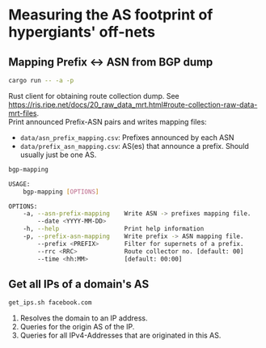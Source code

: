 # Measuring the AS footprint of hypergiants' off-nets

## Mapping Prefix <-> ASN from BGP dump

```sh
cargo run -- -a -p
```

Rust client for obtaining route collection dump. 
See <https://ris.ripe.net/docs/20_raw_data_mrt.html#route-collection-raw-data-mrt-files>.  
Print announced Prefix-ASN pairs and writes mapping files:
- `data/asn_prefix_mapping.csv`: Prefixes announced by each ASN
- `data/prefix_asn_mapping.csv`: AS(es) that announce a prefix. Should usually just be one AS.

```sh
bgp-mapping 

USAGE:
    bgp-mapping [OPTIONS]

OPTIONS:
    -a, --asn-prefix-mapping    Write ASN -> prefixes mapping file.
        --date <YYYY-MM-DD>     
    -h, --help                  Print help information
    -p, --prefix-asn-mapping    Write prefix -> ASN mapping file.
        --prefix <PREFIX>       Filter for supernets of a prefix.
        --rrc <RRC>             Route collector no. [default: 00]
        --time <hh:MM>          [default: 00:00]
```

## Get all IPs of a domain's AS

```sh
get_ips.sh facebook.com
```

1. Resolves the domain to an IP address.
2. Queries for the origin AS of the IP.
3. Queries for all IPv4-Addresses that are originated in this AS.
